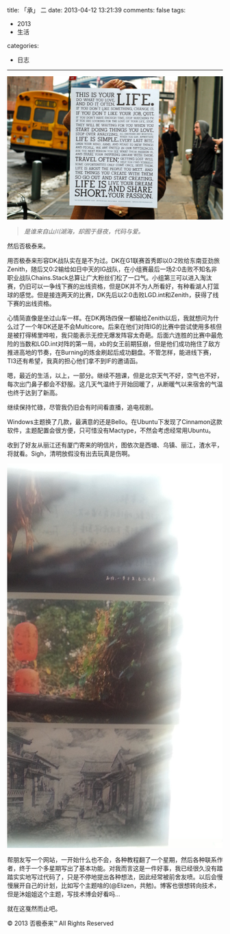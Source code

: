 title: 「承」 二
date: 2013-04-12 13:21:39
comments: false
tags:
- 2013
- 生活

categories:
- 日志
---

![](/images/cheng-2.jpg)

> *是谁来自山川湖海，却囿于昼夜，代码与爱。*

然后否极泰来。
<!--more-->

用否极泰来形容DK战队实在是不为过。DK在G1联赛首秀即以0:2败给东南亚劲旅Zenith，随后又0:2输给如日中天的IG战队，在小组赛最后一场2:0击败不知名非职业战队Chains.Stack总算让广大粉丝们松了一口气。小组第三可以进入淘汰赛，仍旧可以一争线下赛的出线资格，但是DK并不为人所看好，有种看湖人打篮球的感觉。但是接连两天的比赛，DK先后以2:0击败LGD.int和Zenith，获得了线下赛的出线资格。

心情简直像是坐过山车一样。在DK两场四保一都输给Zenith以后，我就想问为什么过了一个年DK还是不会Multicore。后来在他们对阵IG的比赛中尝试使用多核但是被打得稀里哗啦，我只能表示无控无爆发阵容太奇葩。后面六连胜的比赛中最危险的当数和LGD.int对阵的第一局，xb的女王前期狂崩，但是他们成功拖住了敌方推进高地的节奏，在Burning的炼金刷起后成功翻盘。不管怎样，能进线下赛，TI3还有希望，我真的担心他们拿不到IF的邀请函。

嗯，最近的生活，以上，一部分。继续不翘课，但是北京天气不好，空气也不好，每次出门鼻子都会不舒服。这几天气温终于开始回暖了，从断暖气以来宿舍的气温也终于达到了新高。

继续保持忙碌，尽管我仍旧会有时间看直播，追电视剧。

Windows主题换了几款，最满意的还是Bello。在Ubuntu下发现了Cinnamon这款软件，主题配置会很方便，只可惜没有Mactype，不然会考虑经常用Ubuntu。

收到了好友从丽江还有厦门寄来的明信片，图依次是西塘、乌镇、丽江，渣水平，将就看。Sigh，清明放假没有出去玩真是伤啊。

![](/images/cheng-2-2.jpg)

帮朋友写一个网站，一开始什么也不会，各种教程翻了一个星期，然后各种联系作者，终于一个多星期写出了基本功能。对我而言这是一件好事，我已经很久没有踏踏实实地写过代码了，只是不停地提出各种想法，因此经常被前舍友喷。以后会慢慢展开自己的计划，比如写个主题啥的(@Elizen，共勉)。博客也很想转向技术，但是沐姐姐这个主题，写技术博会好看吗…

就在这戛然而止吧。

© 2013 否极泰来™ All Rights Reserved
